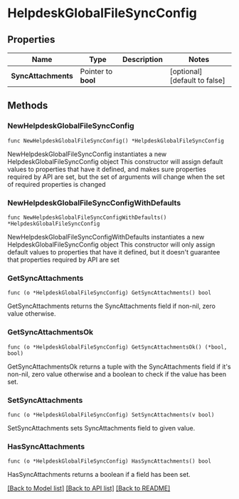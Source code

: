 # HelpdeskGlobalFileSyncConfig

## Properties

Name | Type | Description | Notes
------------ | ------------- | ------------- | -------------
**SyncAttachments** | Pointer to **bool** |  | [optional] [default to false]

## Methods

### NewHelpdeskGlobalFileSyncConfig

`func NewHelpdeskGlobalFileSyncConfig() *HelpdeskGlobalFileSyncConfig`

NewHelpdeskGlobalFileSyncConfig instantiates a new HelpdeskGlobalFileSyncConfig object
This constructor will assign default values to properties that have it defined,
and makes sure properties required by API are set, but the set of arguments
will change when the set of required properties is changed

### NewHelpdeskGlobalFileSyncConfigWithDefaults

`func NewHelpdeskGlobalFileSyncConfigWithDefaults() *HelpdeskGlobalFileSyncConfig`

NewHelpdeskGlobalFileSyncConfigWithDefaults instantiates a new HelpdeskGlobalFileSyncConfig object
This constructor will only assign default values to properties that have it defined,
but it doesn't guarantee that properties required by API are set

### GetSyncAttachments

`func (o *HelpdeskGlobalFileSyncConfig) GetSyncAttachments() bool`

GetSyncAttachments returns the SyncAttachments field if non-nil, zero value otherwise.

### GetSyncAttachmentsOk

`func (o *HelpdeskGlobalFileSyncConfig) GetSyncAttachmentsOk() (*bool, bool)`

GetSyncAttachmentsOk returns a tuple with the SyncAttachments field if it's non-nil, zero value otherwise
and a boolean to check if the value has been set.

### SetSyncAttachments

`func (o *HelpdeskGlobalFileSyncConfig) SetSyncAttachments(v bool)`

SetSyncAttachments sets SyncAttachments field to given value.

### HasSyncAttachments

`func (o *HelpdeskGlobalFileSyncConfig) HasSyncAttachments() bool`

HasSyncAttachments returns a boolean if a field has been set.


[[Back to Model list]](../README.md#documentation-for-models) [[Back to API list]](../README.md#documentation-for-api-endpoints) [[Back to README]](../README.md)


